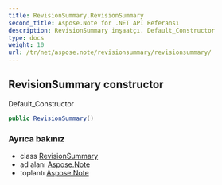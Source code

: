 ```yaml
---
title: RevisionSummary.RevisionSummary
second_title: Aspose.Note for .NET API Referansı
description: RevisionSummary inşaatçı. Default_Constructor
type: docs
weight: 10
url: /tr/net/aspose.note/revisionsummary/revisionsummary/
---
```

## RevisionSummary constructor

Default_Constructor

```csharp
public RevisionSummary()
```

### Ayrıca bakınız

* class [RevisionSummary](../)
* ad alanı [Aspose.Note](../../revisionsummary/)
* toplantı [Aspose.Note](../../../)



